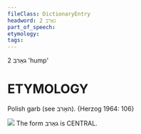 ```yaml
---
fileClass: DictionaryEntry
headword: גאַרב 2
part_of_speech: 
etymology: 
tags: 
---
```

גאַרב 2
'hump'

ETYMOLOGY
===========
Polish garb (see האָרב).
{Herzog 1964: 106}

![](https://ia802803.us.archive.org/17/items/Yiddish-Dialect-Maps/Herzog3-46-Hump-77.jpg)
The form גאַרב is CENTRAL.